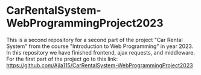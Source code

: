 # CarRentalSystem-WebProgrammingProject2023
This is a second repository for a second part of the project "Car Rental System"  from the course "Introduction to Web Programming" in year 2023. In this repository we have finished frontend, ajax requests, and middleware. For the first part of the project go to this link: https://github.com/Ajla115/CarRentalSystem-WebProgrammingProject2023
